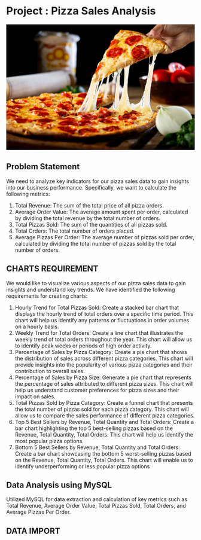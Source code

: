 # Project : Pizza Sales Analysis
![img1](https://github.com/shawakash1992/sql_project_on-_pizza_sales/blob/main/pizza.jpg)


## Problem Statement

We need to analyze key indicators for our pizza sales data to gain insights into our business performance. Specifically, we want to calculate the following metrics:
1.	Total Revenue: The sum of the total price of all pizza orders.
2.	Average Order Value: The average amount spent per order, calculated by dividing the total revenue by the total number of orders.
3.	Total Pizzas Sold: The sum of the quantities of all pizzas sold.
4.	Total Orders: The total number of orders placed.
5.	Average Pizzas Per Order: The average number of pizzas sold per order, calculated by dividing the total number of pizzas sold by the total number of orders.

## CHARTS REQUIREMENT

We would like to visualize various aspects of our pizza sales data to gain insights and understand key trends. We have identified the following requirements for creating charts:
1. Hourly Trend for Total Pizzas Sold: Create a stacked bar chart that displays the hourly trend of total orders over a specific time period. This chart will help us identify any patterns or fluctuations in order volumes on a hourly basis.
2. Weekly Trend for Total Orders: Create a line chart that illustrates the weekly trend of total orders throughout the year. This chart will allow us to identify peak weeks or periods of high order activity.
3. Percentage of Sales by Pizza Category: Create a pie chart that shows the distribution of sales across different pizza categories. This chart will provide insights into the popularity of various pizza categories and their contribution to overall sales.
4. Percentage of Sales by Pizza Size: Generate a pie chart that represents the percentage of sales attributed to different pizza sizes. This chart will help us understand customer preferences for pizza sizes and their impact on sales.
5. Total Pizzas Sold by Pizza Category: Create a funnel chart that presents the total number of pizzas sold for each pizza category. This chart will allow us to compare the sales performance of different pizza categories.
6. Top 5 Best Sellers by Revenue, Total Quantity and Total Orders: Create a bar chart highlighting the top 5 best-selling pizzas based on the Revenue, Total Quantity, Total Orders. This chart will help us identify the most popular pizza options.
7. Bottom 5 Best Sellers by Revenue, Total Quantity and Total Orders: Create a bar chart showcasing the bottom 5 worst-selling pizzas based on the Revenue, Total Quantity, Total Orders. This chart will enable us to identify underperforming or less popular pizza options

## Data Analysis using MySQL
Utilized MySQL for data extraction and calculation of key metrics such as Total Revenue, Average Order Value, Total Pizzas Sold, Total Orders, and Average Pizzas Per Order.

## DATA IMPORT
